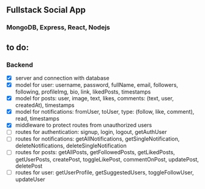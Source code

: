 ## Fullstack Social App

### MongoDB, Express, React, Nodejs

## to do:

### Backend

-   [x] server and connection with database
-   [x] model for user: username, password, fullName, email, followers, following, profileImg, bio, link, likedPosts, timestamps
-   [x] model for posts: user, image, text, likes, comments: (text, user, createdAt), timestamps
-   [x] model for notifications: fromUser, toUser, type: (follow, like, comment), read, timestamps
-   [x] middleware to protect routes from unauthorized users
-   [ ] routes for authentication: signup, login, logout, getAuthUser
-   [ ] routes for notifications: getAllNotifications, getSingleNotification, deleteNotifications, deleteSingleNotification
-   [ ] routes for posts: getAllPosts, getFollowedPosts, getLikedPosts, getUserPosts, createPost, toggleLikePost, commentOnPost, updatePost, deletePost
-   [ ] routes for user: getUserProfile, getSuggestedUsers, toggleFollowUser, updateUser
